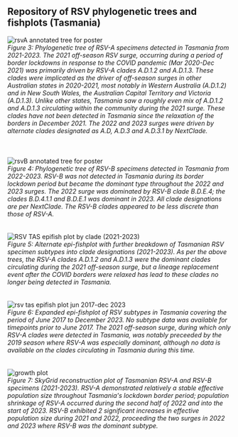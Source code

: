 ## Repository of RSV phylogenetic trees and fishplots (Tasmania)

![rsvA annotated tree for poster](https://github.com/chrisatkinson9/RSV_Tasmania/assets/165222680/a122dad6-8ae6-4f43-88d6-5e52e936b35d)  
_Figure 3: Phylogenetic tree of RSV-A specimens detected in Tasmania from 2021-2023. The 2021 off-season RSV surge, occurring during a period of border lockdowns in response to the COVID pandemic (Mar 2020-Dec 2021) was primarily driven by RSV-A clades A.D.1.2 and A.D.1.3. These clades were implicated as the driver of off-season surges in other Australian states in 2020-2021, most notably in Western Australia (A.D.1.2) and in New South Wales, the Australian Capital Territory and Victoria (A.D.1.3). Unlike other states, Tasmania saw a roughly even mix of A.D.1.2 and A.D.1.3 circulating within the community during the 2021 surge. These clades have not been detected in Tasmania since the relaxation of the borders in December 2021.  The 2022 and 2023 surges were driven by alternate clades designated as A.D, A.D.3 and A.D.3.1 by NextClade._  
<br>
<br>
<br>
![rsvB annotated tree for poster](https://github.com/chrisatkinson9/RSV_Tasmania/assets/165222680/f64835de-6ba9-4771-ba78-9208cf5024a7)  
_Figure 4: Phylogenetic tree of RSV-B specimens detected in Tasmania from 2022-2023. RSV-B was not detected in Tasmania during its border lockdown period but became the dominant type throughout the 2022 and 2023 surges. The 2022 surge was dominated by RSV-B clade B.D.E.4; the clades B.D.4.1.1 and B.D.E.1 was dominant in 2023. All clade designations are per NextClade. The RSV-B clades appeared to be less discrete than those of RSV-A._
<br>
<br>
<br>
![RSV TAS epifish plot by clade (2021-2023)](https://github.com/chrisatkinson9/RSV_Tasmania/assets/165222680/e5dcec61-b4e2-4f34-baee-d95307c9744e)  
 _Figure 5: Alternate epi-fishplot with further breakdown of Tasmanian RSV specimen subtypes into clade designations (2021-2023). As per the above trees, the RSV-A clades A.D.1.2 and A.D.1.3 were the dominant clades circulating during the 2021 off-season surge, but a lineage replacement event after the COVID borders were relaxed has lead to these clades no longer being detected in Tasmania._
<br>
<br>
<br>
![rsv tas epifish plot jun 2017-dec 2023](https://github.com/chrisatkinson9/RSV_Tasmania/assets/165222680/04844675-1a91-4a96-a00c-ba4a0ecfbeb9)  
_Figure 6: Expanded epi-fishplot of RSV subtypes in Tasmania covering the period of June 2017 to December 2023. No subtype data was available for timepoints prior to June 2017. The 2021 off-season surge, during which only RSV-A clades were detected in Tasmania, was notably preceeded by the 2019 season where RSV-A was especially dominant, although no data is available on the clades circulating in Tasmania during this time._
<br>
<br>
<br>
![growth plot](https://github.com/chrisatkinson9/RSV_Tasmania/assets/165222680/ab08efdd-227c-424d-8573-0050d0b0315a)  
_Figure 7: SkyGrid reconstruction plot of Tasmanian RSV-A and RSV-B specimens (2021-2023). RSV-A demonstrated relatively a stable effective population size throughout Tasmania's lockdown border period; population shrinkage of RSV-A occurred during the second half of 2022 and into the start of 2023. RSV-B exhibited 2 significant increases in effective population size during 2021 and 2022, proceeding the two surges in 2022 and 2023 where RSV-B was the dominant subtype._
